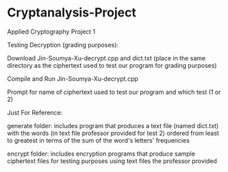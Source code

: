 # Cryptanalysis-Project
Applied Cryptography Project 1

Testing Decryption (grading purposes):

Download Jin-Soumya-Xu-decrypt.cpp and dict.txt (place in the same directory as the ciphertext used to test our program for grading purposes)

Compile and Run Jin-Soumya-Xu-decrypt.cpp

Prompt for name of ciphertext used to test our program and which test (1 or 2)



Just For Reference:

generate folder: includes program that produces a text file (named dict.txt) with the words (in text file professor provided for test 2) ordered from least to greatest in terms of the sum of the word's letters' frequencies

encrypt folder: includes encryption programs that produce sample ciphertext files for testing purposes using text files the professor provided

